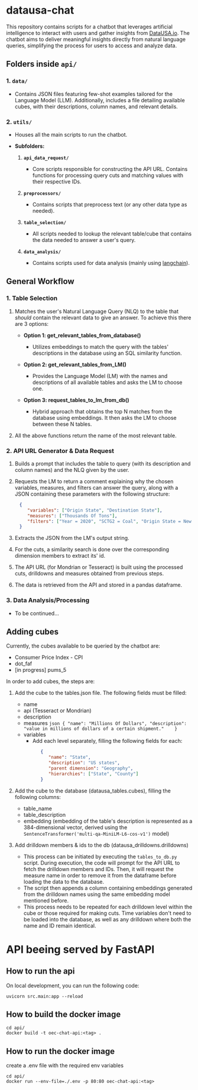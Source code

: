 # datausa-chat

This repository contains scripts for a chatbot that leverages artificial intelligence to interact with users and gather insights from [DataUSA.io](https://datausa.io/). The chatbot aims to deliver meaningful insights directly from natural language queries, simplifying the process for users to access and analyze data.

## Folders inside **`api/`**

### 1. **`data/`**
   - Contains JSON files featuring few-shot examples tailored for the Language Model (LLM). Additionally, includes a file detailing available cubes, with their descriptions, column names, and relevant details.

### 2. **`utils/`**
   - Houses all the main scripts to run the chatbot.
  
   - **Subfolders:**
     1. **`api_data_request/`**
        - Core scripts responsible for constructing the API URL. Contains functions for processing query cuts and matching values with their respective IDs.
     
     2. **`preprocessors/`**
        - Contains scripts that preprocess text (or any other data type as needed).

     3. **`table_selection/`**
        - All scripts needed to lookup the relevant table/cube that contains the data needed to answer a user's query.

     4. **`data_analysis/`**
        - Contains scripts used for data analysis (mainly using [langchain](https://python.langchain.com/docs/get_started/introduction)).


## General Workflow

### 1. Table Selection

1. Matches the user's Natural Language Query (NLQ) to the table that *should* contain the relevant data to give an answer. To achieve this there are 3 options:

   - **Option 1: get_relevant_tables_from_database()**
     - Utilizes embeddings to match the query with the tables' descriptions in the database using an SQL similarity function.

   - **Option 2: get_relevant_tables_from_LM()**
     - Provides the Language Model (LM) with the names and descriptions of all available tables and asks the LM to choose one.

   - **Option 3: request_tables_to_lm_from_db()**
     - Hybrid approach that obtains the top N matches from the database using embeddings. It then asks the LM to choose between these N tables.

2. All the above functions return the name of the most relevant table.

### 2. API URL Generator & Data Request

   1. Builds a prompt that includes the table to query (with its description and column names) and the NLQ given by the user.

   2. Requests the LM to return a comment explaining why the chosen variables, measures, and filters can answer the query, along with a JSON containing these parameters with the following structure:


```json
     {
        "variables": ["Origin State", "Destination State"],
        "measures": ["Thousands Of Tons"],
        "filters": ["Year = 2020", "SCTG2 = Coal", "Origin State = New York", "Destination State = California"]
     }
```

   3. Extracts the JSON from the LM's output string.

   4. For the cuts, a similarity search is done over the corresponding dimension members to extract its' id.

   5. The API URL (for Mondrian or Tesseract) is built using the processed cuts, drilldowns and measures obtained from previous steps.

   6. The data is retrieved from the API and stored in a pandas dataframe.

### 3. Data Analysis/Processing

- To be continued...


## Adding cubes

Currently, the cubes available to be queried by the chatbot are:

   - Consumer Price Index - CPI
   - dot_faf
   - [in progress] pums_5

In order to add cubes, the steps are:

   1. Add the cube to the tables.json file. The following fields must be filled:
      - name
      - api (Tesseract or Mondrian)
      - description
      - measures
            ```json
               {
                  "name": "Millions Of Dollars",
                  "description": "value in millions of dollars of a certain shipment."   
               }
            ```
      - variables
         - Add each level separately, filling the following fields for each:
            ```json
               {
                  "name": "State",
                  "description": "US states",
                  "parent dimension": "Geography",
                  "hierarchies": ["State", "County"]
               }
            ```

   2. Add the cube to the database (datausa_tables.cubes), filling the following columns:
      - table_name
      - table_description
      - embedding (embedding of the table's description is represented as a 384-dimensional vector, derived using the `SentenceTransformer('multi-qa-MiniLM-L6-cos-v1')` model)

   3. Add drilldown members & ids to the db (datausa_drilldowns.drilldowns)
      - This process can be initiated by executing the `tables_to_db.py` script. During execution, the code will prompt for the API URL to fetch the drilldown members and IDs. Then, it will request the measure name in order to remove it from the dataframe before loading the data to the database.
      - The script then appends a column containing embeddings generated from the drilldown names using the same embedding model mentioned before.
      - This process needs to be repeated for each drilldown level within the cube or those required for making cuts. Time variables don't need to be loaded into the database, as well as any drilldown where both the name and ID remain identical.

# API beeing served by FastAPI

## How to run the api

On local development, you can run the following code:
```
uvicorn src.main:app --reload
```
## How to build the docker image
```
cd api/
docker build -t oec-chat-api:<tag> .
```

## How to run the docker image
create a .env file with the required env variables
```
cd api/
docker run --env-file=./.env -p 80:80 oec-chat-api:<tag>
```